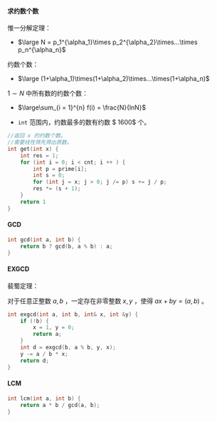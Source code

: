 #### 求约数个数

惟一分解定理：

- $\large N = p_1^{\alpha_1}\times p_2^{\alpha_2}\times...\times p_n^{\alpha_n}$ 

约数个数：

- $\large (1+\alpha_1)\times(1+\alpha_2)\times...\times(1+\alpha_n)$ 

$1 \sim N$ 中所有数的约数个数：

- $\large\sum_{i = 1}^{n} f(i) = \frac{N}{lnN}$ 

- `int` 范围内，约数最多的数有约数 $ 1600$ 个。



```c++
//返回 x 的约数个数。
//需要线性筛先筛出质数。
int get(int x) {
    int res = 1;
	for (int i = 0; i < cnt; i ++ ) {
		int p = prime[i];
        int s = 0;
        for (int j = x; j > 0; j /= p) s += j / p;
        res *= (s + 1);
    }
    return 1
}
```

#### GCD

```c++
int gcd(int a, int b) {
    return b ? gcd(b, a % b) : a;
}
```

#### EXGCD

裴蜀定理：

对于任意正整数 $a,b$ ，一定存在非零整数 $x,y$ ，使得 $ax+by=(a,b)$ 。

```c++
int exgcd(int a, int b, int& x, int &y) {
	if (!b) {
		x = 1, y = 0;
		return a;
	}
	int d = exgcd(b, a % b, y, x);
	y -= a / b * x; 
	return d;
}
```

#### LCM

```c++
int lcm(int a, int b) {
    return a * b / gcd(a, b);
}
```

####